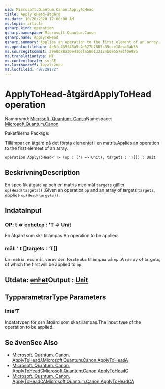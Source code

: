 ```yaml
---
uid: Microsoft.Quantum.Canon.ApplyToHead
title: ApplyToHead-åtgärd
ms.date: 10/26/2020 12:00:00 AM
ms.topic: article
qsharp.kind: operation
qsharp.namespace: Microsoft.Quantum.Canon
qsharp.name: ApplyToHead
qsharp.summary: Applies an operation to the first element of an array.
ms.openlocfilehash: 4e5fc439f48a5c7e527b7805c35cce18eca3ab36
ms.sourcegitcommit: 29e0d88a30e4166fa580132124b0eb57e1f0e986
ms.translationtype: MT
ms.contentlocale: sv-SE
ms.lasthandoff: 10/27/2020
ms.locfileid: "92729172"
---
```

# <a name="applytohead-operation"></a><span data-ttu-id="feeee-102">ApplyToHead-åtgärd</span><span class="sxs-lookup"><span data-stu-id="feeee-102">ApplyToHead operation</span></span>

<span data-ttu-id="feeee-103">Namnrymd: [Microsoft. Quantum. Canon](xref:Microsoft.Quantum.Canon)</span><span class="sxs-lookup"><span data-stu-id="feeee-103">Namespace: [Microsoft.Quantum.Canon](xref:Microsoft.Quantum.Canon)</span></span>

<span data-ttu-id="feeee-104">Paketfilerna [](https://nuget.org/packages/)</span><span class="sxs-lookup"><span data-stu-id="feeee-104">Package: [](https://nuget.org/packages/)</span></span>


<span data-ttu-id="feeee-105">Tillämpar en åtgärd på det första elementet i en matris.</span><span class="sxs-lookup"><span data-stu-id="feeee-105">Applies an operation to the first element of an array.</span></span>

```qsharp
operation ApplyToHead<'T> (op : ('T => Unit), targets : 'T[]) : Unit
```


## <a name="description"></a><span data-ttu-id="feeee-106">Beskrivning</span><span class="sxs-lookup"><span data-stu-id="feeee-106">Description</span></span>

<span data-ttu-id="feeee-107">En specifik åtgärd `op` och en matris med mål `targets` gäller `op(Head(targets))` .</span><span class="sxs-lookup"><span data-stu-id="feeee-107">Given an operation `op` and an array of targets `targets`, applies `op(Head(targets))`.</span></span>

## <a name="input"></a><span data-ttu-id="feeee-108">Indata</span><span class="sxs-lookup"><span data-stu-id="feeee-108">Input</span></span>

### <a name="op--t--unit"></a><span data-ttu-id="feeee-109">OP: t => [enhet](xref:microsoft.quantum.lang-ref.unit)</span><span class="sxs-lookup"><span data-stu-id="feeee-109">op : 'T => [Unit](xref:microsoft.quantum.lang-ref.unit)</span></span> 

<span data-ttu-id="feeee-110">En åtgärd som ska tillämpas.</span><span class="sxs-lookup"><span data-stu-id="feeee-110">An operation to be applied.</span></span>


### <a name="targets--t"></a><span data-ttu-id="feeee-111">mål: ' t []</span><span class="sxs-lookup"><span data-stu-id="feeee-111">targets : 'T[]</span></span>

<span data-ttu-id="feeee-112">En matris med mål, varav den första ska tillämpas på `op` .</span><span class="sxs-lookup"><span data-stu-id="feeee-112">An array of targets, of which the first will be applied to `op`.</span></span>



## <a name="output--unit"></a><span data-ttu-id="feeee-113">Utdata: [enhet](xref:microsoft.quantum.lang-ref.unit)</span><span class="sxs-lookup"><span data-stu-id="feeee-113">Output : [Unit](xref:microsoft.quantum.lang-ref.unit)</span></span>



## <a name="type-parameters"></a><span data-ttu-id="feeee-114">Typparametrar</span><span class="sxs-lookup"><span data-stu-id="feeee-114">Type Parameters</span></span>

### <a name="t"></a><span data-ttu-id="feeee-115">Inte</span><span class="sxs-lookup"><span data-stu-id="feeee-115">'T</span></span>

<span data-ttu-id="feeee-116">Indatatypen för den åtgärd som ska tillämpas.</span><span class="sxs-lookup"><span data-stu-id="feeee-116">The input type of the operation to be applied.</span></span>

## <a name="see-also"></a><span data-ttu-id="feeee-117">Se även</span><span class="sxs-lookup"><span data-stu-id="feeee-117">See Also</span></span>

- [<span data-ttu-id="feeee-118">Microsoft. Quantum. Canon. ApplyToHeadA</span><span class="sxs-lookup"><span data-stu-id="feeee-118">Microsoft.Quantum.Canon.ApplyToHeadA</span></span>](xref:Microsoft.Quantum.Canon.ApplyToHeadA)
- [<span data-ttu-id="feeee-119">Microsoft. Quantum. Canon. ApplyToHeadC</span><span class="sxs-lookup"><span data-stu-id="feeee-119">Microsoft.Quantum.Canon.ApplyToHeadC</span></span>](xref:Microsoft.Quantum.Canon.ApplyToHeadC)
- [<span data-ttu-id="feeee-120">Microsoft. Quantum. Canon. ApplyToHeadCA</span><span class="sxs-lookup"><span data-stu-id="feeee-120">Microsoft.Quantum.Canon.ApplyToHeadCA</span></span>](xref:Microsoft.Quantum.Canon.ApplyToHeadCA)